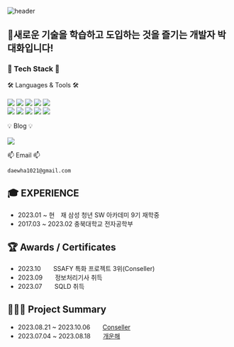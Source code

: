 ![header](https://capsule-render.vercel.app/api?type=waving&color=auto&height=300&section=header&text=daehwa's%20Portfolio&fontSize=80)

## 🛫새로운 기술을 학습하고 도입하는 것을 즐기는 개발자 박대화입니다!


### 📖 Tech Stack 📖
🛠 Languages & Tools 🛠 <br/><br/>
<img src="https://img.shields.io/badge/Spring%20Boot-green.svg?style=flat&logo=Spring%20Boot&logoColor=white"> 
<img src="https://img.shields.io/badge/hibernate-59666C.svg?style=flat&logo=hibernate&logoColor=white">
<img src="https://img.shields.io/badge/C++-00599C.svg?style=flat&logo=cplusplus&logoColor=white">
<img src="https://img.shields.io/badge/Java-4479A1.svg?style=flat">
<img src="https://img.shields.io/badge/OpenCV-5C3EE8.svg?style=flat&logo=opencv&logoColor=white"> <br/>
<img src="https://img.shields.io/badge/MySQL-4479A1.svg?style=flat&logo=mysql&logoColor=white"> 
<img src="https://img.shields.io/badge/Python-3776AB.svg?style=flat&logo=python&logoColor=white">
<img src="https://img.shields.io/badge/Docker-2496ED.svg?style=flat&logo=docker&logoColor=white">
<img src="https://img.shields.io/badge/git-F05032.svg?style=flat&logo=git&logoColor=white">
<img src="https://img.shields.io/badge/jira-0052CC.svg?style=flat&logo=jirasoftware&logoColor=white">

💡 Blog 💡 <br/><br/>
<img src="https://img.shields.io/badge/velog-20C997.svg?style=flat&logo=velog&logoColor=white">

📫 Email 📫 <br/>
```
daewha1021@gmail.com
```

## 🎓 EXPERIENCE
- 2023.01 ~ 현　재    삼성 청년 SW 아카데미 9기 재학중
- 2017.03 ~ 2023.02    충북대학교 전자공학부

## 🏆 Awards / Certificates
- 2023.10　　SSAFY 특화 프로젝트 3위(Conseller)
- 2023.09　　정보처리기사 취득
- 2023.07　　SQLD 취득

## 👨🏻‍💻 Project Summary
- 2023.08.21 ~ 2023.10.06　　[Conseller](https://github.com/daehwa-park/Conseller)
- 2023.07.04 ~ 2023.08.18　　[개운해](https://github.com/daehwa-park/GaeWoonHae)
